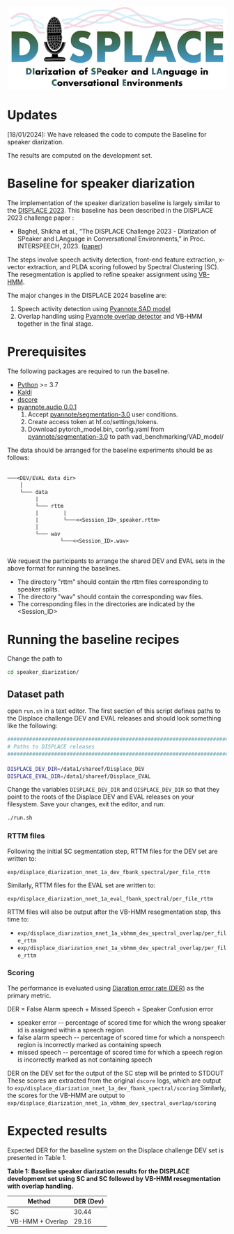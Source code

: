 <div align="left"><img src="../displace_img.png" width="550"/></div>
 

# Updates
[18/01/2024]: We have released the code to compute the Baseline for speaker diarization. 

The results are computed on the development set. 

# Baseline for speaker diarization 
The implementation of the speaker diarization baseline is largely similar to the  [DISPLACE 2023](https://github.com/displace2023/DISPLACE_Baselines). 
This baseline has been described in the DISPLACE 2023 challenge paper :
- Baghel, Shikha et al., “The DISPLACE Challenge 2023 - DIarization of SPeaker and LAnguage in
Conversational Environments,” in Proc. INTERSPEECH, 2023. ([paper](https://www.isca-speech.org/archive/pdfs/interspeech_2023/baghel23_interspeech.pdf))

The steps involve speech activity detection, front-end feature extraction, x-vector extraction, and PLDA scoring followed by Spectral Clustering (SC). The resegmentation is applied to refine speaker assignment using [VB-HMM](https://www.fit.vutbr.cz/research/groups/speech/publi/2018/diez_odyssey2018_63.pdf). 

The major changes in the DISPLACE 2024 baseline are:
1. Speech activity detection using [Pyannote SAD model](https://github.com/pyannote/pyannote-audio)
2. Overlap handling using [Pyannote overlap detector](https://github.com/pyannote/pyannote-audio) and VB-HMM together in the final stage.


# Prerequisites

The following packages are required to run the baseline.

- [Python](https://www.python.org/) >= 3.7
- [Kaldi](https://github.com/kaldi-asr/kaldi)
- [dscore](https://github.com/nryant/dscore)
- [pyannote.audio 0.0.1](https://github.com/pyannote/pyannote-audio)
    1. Accept [pyannote/segmentation-3.0](https://huggingface.co/pyannote/segmentation-3.0) user conditions.
    2. Create access token at hf.co/settings/tokens.
    3. Download pytorch_model.bin, config.yaml from [pyannote/segmentation-3.0](https://huggingface.co/pyannote/segmentation-3.0) to path vad_benchmarking/VAD_model/


The data should be arranged for the baseline experiments should be as follows:  
```
   
───<DEV/EVAL data dir>
    │
    └─── data
         |
         └─── rttm 
         |        |
         |        └───<<Session_ID>_speaker.rttm>
         │ 
         └─── wav
                 └───<<Session_ID>.wav>
                 
```
We request the participants to arrange the shared DEV and EVAL sets in the above format for running the baselines.
- The directory "rttm" should contain the rttm files corresponding to speaker splits.
- The directory "wav" should contain the corresponding wav files.
- The corresponding files in the directories are indicated by the <Session_ID>

  
# Running the baseline recipes
Change the path to
```bash
cd speaker_diarization/
```

## Dataset path
open ``run.sh`` in a text editor. The first section of this script defines paths to the Displace challenge DEV and EVAL releases and should look something like the following:

```bash
################################################################################
# Paths to DISPLACE releases
################################################################################

DISPLACE_DEV_DIR=/data1/shareef/Displace_DEV
DISPLACE_EVAL_DIR=/data1/shareef/Displace_EVAL
```
  
Change the variables ``DISPLACE_DEV_DIR`` and ``DISPLACE_DEV_DIR`` so that they point to the roots of the Displace DEV and EVAL releases on your filesystem. Save your changes, exit the editor, and run:

```bash
./run.sh
```
  
### RTTM files

Following the initial SC segmentation step, RTTM files for the DEV set are written to:

    exp/displace_diarization_nnet_1a_dev_fbank_spectral/per_file_rttm
  
Similarly, RTTM files for the EVAL set are written to:

    exp/displace_diarization_nnet_1a_eval_fbank_spectral/per_file_rttm

RTTM files will also be output after the VB-HMM resegmentation step, this time to:

- ``exp/displace_diarization_nnet_1a_vbhmm_dev_spectral_overlap/per_file_rttm``
- ``exp/displace_diarization_nnet_1a_vbhmm_dev_spectral_overlap/per_file_rttm``
  
### Scoring

The performance is evaluated using [Diaration error rate (DER)](https://github.com/nryant/dscore) as the primary metric.

DER = False Alarm speech + Missed Speech + Speaker Confusion error

- speaker error -- percentage of scored time for which the wrong speaker id is assigned within a speech region
- false alarm speech -- percentage of scored time for which a nonspeech region is incorrectly marked as containing speech
- missed speech -- percentage of scored time for which a speech region is incorrectly marked as not containing speech

DER on the DEV set for the output of the SC step will be printed to STDOUT
These scores are extracted from the original ``dscore`` logs, which are output to ``exp/displace_diarization_nnet_1a_dev_fbank_spectral/scoring``
Similarly, the scores for the VB-HMM are output to ``exp/displace_diarization_nnet_1a_vbhmm_dev_spectral_overlap/scoring`` 
  
# Expected results

Expected DER for the baseline system on the Displace challenge DEV set is presented in Table 1.


**Table 1: Baseline speaker diarization results for the DISPLACE development set using SC and SC followed by VB-HMM resegmentation with overlap handling.**

|  Method           | DER (Dev)   | 
| ------------------| ----------- |
| SC                |   30.44     |       
| VB-HMM + Overlap  |   29.16     |
  

  
<!-- ## Pretrained SAD model

We have placed a copy of the TDNN+stats SAD model used to produce these results on [Zenodo](https://zenodo.org/). To use this model, download and unarchive the [tarball](https://zenodo.org/record/4299009), then move it to ``speaker_diarization/exp``. -->

  


